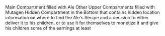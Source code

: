 Main Compartment filled with Ale
Other Upper Compartments filled with Mutagen
Hidden Compartment in the Bottom that contains hidden location information on where to find the Ale's Recipe and a decision to either deliver it to his children, or to use it for themselves to monetize it and give his children some of the earnings at least